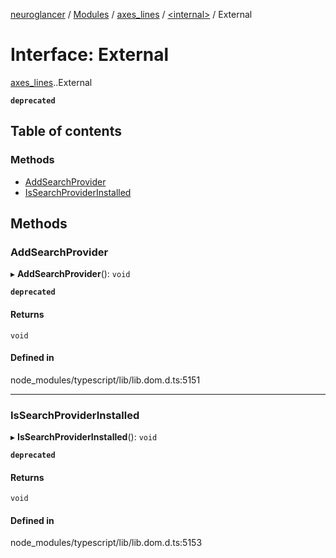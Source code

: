 [neuroglancer](../README.md) / [Modules](../modules.md) / [axes\_lines](../modules/axes_lines.md) / [<internal\>](../modules/axes_lines._internal_.md) / External

# Interface: External

[axes_lines](../modules/axes_lines.md).[<internal>](../modules/axes_lines._internal_.md).External

**`deprecated`**

## Table of contents

### Methods

- [AddSearchProvider](axes_lines._internal_.External.md#addsearchprovider)
- [IsSearchProviderInstalled](axes_lines._internal_.External.md#issearchproviderinstalled)

## Methods

### AddSearchProvider

▸ **AddSearchProvider**(): `void`

**`deprecated`**

#### Returns

`void`

#### Defined in

node_modules/typescript/lib/lib.dom.d.ts:5151

___

### IsSearchProviderInstalled

▸ **IsSearchProviderInstalled**(): `void`

**`deprecated`**

#### Returns

`void`

#### Defined in

node_modules/typescript/lib/lib.dom.d.ts:5153
